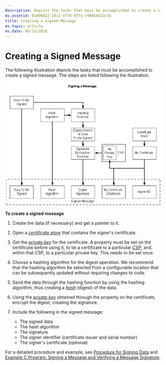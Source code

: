 ```yaml
---
Description: Depicts the tasks that must be accomplished to create a signed message.
ms.assetid: 61896022-28c2-4f70-977a-c990b4b23c55
title: Creating a Signed Message
ms.topic: article
ms.date: 05/31/2018
---
```


# Creating a Signed Message

The following illustration depicts the tasks that must be accomplished to create a signed message. The steps are listed following the illustration.

![signing a message](images/signdmsg.png)

**To create a signed message**

1.  Create the data (if necessary) and get a pointer to it.
2.  Open a [*certificate store*](https://msdn.microsoft.com/library/ms721572(v=VS.85).aspx) that contains the signer's certificate.
3.  Get the [*private key*](https://msdn.microsoft.com/library/ms721603(v=VS.85).aspx) for the certificate. A property must be set on the certificate before using it, to tie a certificate to a particular [*CSP*](https://msdn.microsoft.com/library/ms721572(v=VS.85).aspx), and, within that CSP, to a particular private key. This needs to be set once.
4.  Choose a hashing algorithm for the digest operation. We recommend that the hashing algorithm be selected from a configurable location that can be subsequently updated without requiring changes to code.
5.  Send the data through the hashing function by using the hashing algorithm, thus creating a [*hash*](https://msdn.microsoft.com/library/ms721586(v=VS.85).aspx) (digest) of the data.
6.  Using the [*private key*](https://msdn.microsoft.com/library/ms721603(v=VS.85).aspx) obtained through the property on the certificate, encrypt the digest, creating the signature.
7.  Include the following in the signed message:

    -   The signed data
    -   The hash algorithm
    -   The signature
    -   The signer identifier (certificate issuer and serial number)
    -   The signer's certificate (optional)

For a detailed procedure and example, see [Procedure for Signing Data](procedure-for-signing-data.md) and [Example C Program: Signing a Message and Verifying a Message Signature](example-c-program-signing-a-message-and-verifying-a-message-signature.md).

 

 



